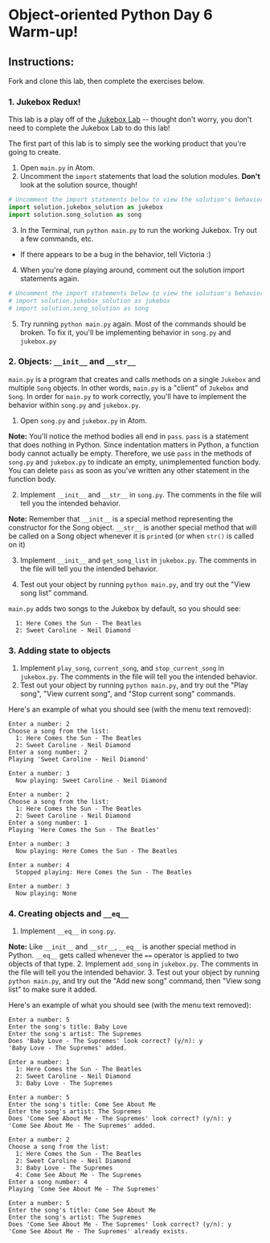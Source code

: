 # Object-oriented Python Day 6 Warm-up!

## Instructions:
Fork and clone this lab, then complete the exercises below.

### 1. Jukebox Redux! 

This lab is a play off of the [Jukebox Lab](https://learn.co/tracks/google-cssi/5-python-advanced/python-labs/jukebox-lab) -- thought don't worry, you don't need to complete the Jukebox Lab to do this lab!

The first part of this lab is to simply see the working product that you're going to create.

1. Open `main.py` in Atom.
2. Uncomment the `import` statements that load the solution modules. **Don't** look at the solution source, though!
```python
# Uncomment the import statements below to view the solution's behavior.
import solution.jukebox_solution as jukebox 
import solution.song_solution as song
```
3. In the Terminal, run `python main.py` to run the working Jukebox. Try out a few commands, etc.
  * If there appears to be a bug in the behavior, tell Victoria :) 
4. When you're done playing around, comment out the solution import statements again.
```python
# Uncomment the import statements below to view the solution's behavior.
# import solution.jukebox_solution as jukebox 
# import solution.song_solution as song
```
5. Try running `python main.py` again. Most of the commands should be broken. To fix it, you'll be implementing behavior in `song.py` and `jukebox.py`

### 2. Objects: `__init__` and `__str__`

`main.py` is a program that creates and calls methods on a single `Jukebox` and multiple `Song` objects. In other words, `main.py` is a "client" of `Jukebox` and `Song`. In order for `main.py` to work correctly, you'll have to implement the behavior within `song.py` and `jukebox.py`.


1. Open `song.py` and `jukebox.py` in Atom.

  **Note:** You'll notice the method bodies all end in `pass`. `pass` is a statement that does nothing in Python. Since indentation matters in Python, a function body cannot actually be empty. Therefore, we use `pass` in the methods of `song.py` and `jukebox.py` to indicate an empty, unimplemented function body. You can delete `pass` as soon as you've written any other statement in the function body.

2. Implement `__init__` and `__str__` in `song.py`. The comments in the file will tell you the intended behavior.

  **Note:** Remember that `__init__` is a special method representing the constructor for the Song object. `__str__` is another special method that will be called on a Song object whenever it is `print`ed (or when `str()` is called on it)

3. Implement `__init__` and `get_song_list` in `jukebox.py`. The comments in the file will tell you the intended behavior.

4. Test out your object by running `python main.py`, and try out the "View song list" command.
  
  `main.py` adds two songs to the Jukebox by default, so you should see:
```
  1: Here Comes the Sun - The Beatles
  2: Sweet Caroline - Neil Diamond
```

### 3. Adding state to objects
1. Implement `play_song`, `current_song`, and `stop_current_song` in `jukebox.py`. The comments in the file will tell you the intended behavior.
2. Test out your object by running `python main.py`, and try out the "Play song", "View current song", and "Stop current song" commands.

  Here's an example of what you should see (with the menu text removed):
```
Enter a number: 2
Choose a song from the list:
  1: Here Comes the Sun - The Beatles
  2: Sweet Caroline - Neil Diamond
Enter a song number: 2
Playing 'Sweet Caroline - Neil Diamond'
```
```
Enter a number: 3
  Now playing: Sweet Caroline - Neil Diamond
```
```
Enter a number: 2
Choose a song from the list:
  1: Here Comes the Sun - The Beatles
  2: Sweet Caroline - Neil Diamond
Enter a song number: 1
Playing 'Here Comes the Sun - The Beatles'
```
```
Enter a number: 3
  Now playing: Here Comes the Sun - The Beatles
```
```
Enter a number: 4
  Stopped playing: Here Comes the Sun - The Beatles
```
```
Enter a number: 3 
  Now playing: None
```

### 4. Creating objects and `__eq__`
1. Implement `__eq__` in `song.py`.

  **Note:** Like `__init__` and `__str__`, `__eq__` is another special method in Python. `__eq__` gets called whenever the `==` operator is applied to two objects of that type. 
2. Implement `add_song` in `jukebox.py`. The comments in the file will tell you the intended behavior.
3. Test out your object by running `python main.py`, and try out the "Add new song" command, then "View song list" to make sure it added.

  Here's an example of what you should see (with the menu text removed):
```
Enter a number: 5
Enter the song's title: Baby Love
Enter the song's artist: The Supremes
Does 'Baby Love - The Supremes' look correct? (y/n): y
'Baby Love - The Supremes' added.
```
```
Enter a number: 1
  1: Here Comes the Sun - The Beatles
  2: Sweet Caroline - Neil Diamond
  3: Baby Love - The Supremes
```
```
Enter a number: 5   
Enter the song's title: Come See About Me
Enter the song's artist: The Supremes
Does 'Come See About Me - The Supremes' look correct? (y/n): y
'Come See About Me - The Supremes' added.
```
```
Enter a number: 2
Choose a song from the list:
  1: Here Comes the Sun - The Beatles
  2: Sweet Caroline - Neil Diamond
  3: Baby Love - The Supremes
  4: Come See About Me - The Supremes
Enter a song number: 4
Playing 'Come See About Me - The Supremes'
```
```
Enter a number: 5
Enter the song's title: Come See About Me
Enter the song's artist: The Supremes
Does 'Come See About Me - The Supremes' look correct? (y/n): y
'Come See About Me - The Supremes' already exists.
```
